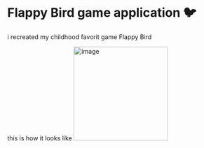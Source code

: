# Flappy Bird game application 🐦

i recreated my childhood favorit game Flappy Bird

this is how it looks like
<img width="215" alt="image" src="https://user-images.githubusercontent.com/95438412/166078700-1b6f185f-9b6f-413e-bd5e-15da7750fbff.png">
